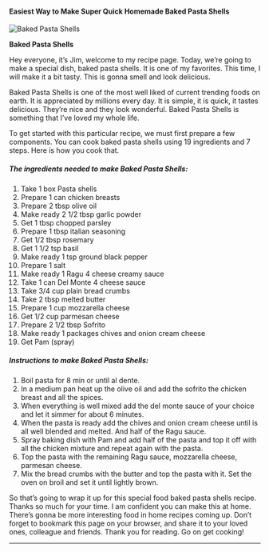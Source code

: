             

#### Easiest Way to Make Super Quick Homemade Baked Pasta Shells

![Baked Pasta Shells](https://img-global.cpcdn.com/recipes/6446878146166784/751x532cq70/baked-pasta-shells-recipe-main-photo.jpg)

**Baked Pasta Shells**

Hey everyone, it’s Jim, welcome to my recipe page. Today, we’re going to make a special dish, baked pasta shells. It is one of my favorites. This time, I will make it a bit tasty. This is gonna smell and look delicious.

Baked Pasta Shells is one of the most well liked of current trending foods on earth. It is appreciated by millions every day. It is simple, it is quick, it tastes delicious. They’re nice and they look wonderful. Baked Pasta Shells is something that I’ve loved my whole life.

To get started with this particular recipe, we must first prepare a few components. You can cook baked pasta shells using 19 ingredients and 7 steps. Here is how you cook that.

##### The ingredients needed to make Baked Pasta Shells:

1.  Take 1 box Pasta shells
2.  Prepare 1 can chicken breasts
3.  Prepare 2 tbsp olive oil
4.  Make ready 2 1/2 tbsp garlic powder
5.  Get 1 tbsp chopped parsley
6.  Prepare 1 tbsp italian seasoning
7.  Get 1/2 tbsp rosemary
8.  Get 1 1/2 tsp basil
9.  Make ready 1 tsp ground black pepper
10.  Prepare 1 salt
11.  Make ready 1 Ragu 4 cheese creamy sauce
12.  Take 1 can Del Monte 4 cheese sauce
13.  Take 3/4 cup plain bread crumbs
14.  Take 2 tbsp melted butter
15.  Prepare 1 cup mozzarella cheese
16.  Get 1/2 cup parmesan cheese
17.  Prepare 2 1/2 tbsp Sofrito
18.  Make ready 1 packages chives and onion cream cheese
19.  Get Pam (spray)

##### Instructions to make Baked Pasta Shells:

1.  Boil pasta for 8 min or until al dente.
2.  In a medium pan heat up the olive oil and add the sofrito the chicken breast and all the spices.
3.  When everything is well mixed add the del monte sauce of your choice and let it simmer for about 6 minutes.
4.  When the pasta is ready add the chives and onion cream cheese until is all well blended and melted. And half of the Ragu sauce.
5.  Spray baking dish with Pam and add half of the pasta and top it off with all the chicken mixture and repeat again with the pasta.
6.  Top the pasta with the remaining Ragu sauce, mozzarella cheese, parmesan cheese.
7.  Mix the bread crumbs with the butter and top the pasta with it. Set the oven on broil and set it until lightly brown.

So that’s going to wrap it up for this special food baked pasta shells recipe. Thanks so much for your time. I am confident you can make this at home. There’s gonna be more interesting food in home recipes coming up. Don’t forget to bookmark this page on your browser, and share it to your loved ones, colleague and friends. Thank you for reading. Go on get cooking!

* * *